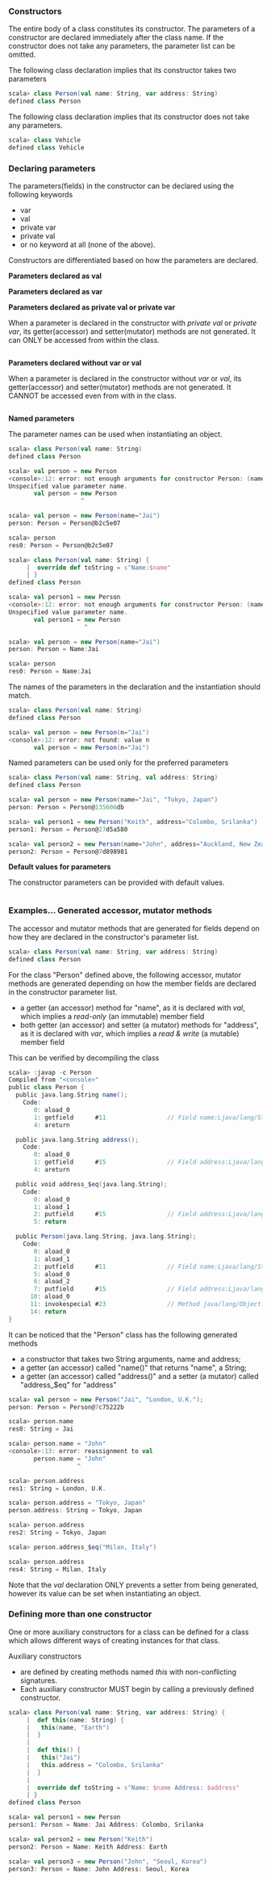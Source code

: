 ### Constructors

The entire body of a class constitutes its constructor. The parameters of a constructor are declared immediately after the class name.
If the constructor does not take any parameters, the parameter list can be omitted. 

The following class declaration implies that its constructor takes two parameters

```scala
scala> class Person(val name: String, var address: String)
defined class Person
```

The following class declaration implies that its constructor does not take any parameters.

```scala
scala> class Vehicle
defined class Vehicle
```

### Declaring parameters

The parameters(fields) in the constructor can be declared using the following keywords

* var
* val
* private var
* private val
* or no keyword at all (none of the above).

Constructors are differentiated based on how the parameters are declared.

**Parameters declared as val**

**Parameters declared as var**

**Parameters declared as private val or private var**

When a parameter is declared in the constructor with *private val* or *private var*, its getter(accessor) and setter(mutator) methods are not generated.
It can ONLY be accessed from within the class.

```scala
```

**Parameters declared without var or val**

When a parameter is declared in the constructor without *var* or *val*, its getter(accessor) and setter(mutator) methods are not generated. It CANNOT be accessed even from with in the class. 

```scala
```

**Named parameters**

The parameter names can be used when instantiating an object.

```scala
scala> class Person(val name: String)
defined class Person

scala> val person = new Person
<console>:12: error: not enough arguments for constructor Person: (name: String)Person.
Unspecified value parameter name.
       val person = new Person
                    ^

scala> val person = new Person(name="Jai")
person: Person = Person@b2c5e07

scala> person
res0: Person = Person@b2c5e07
```

```scala
scala> class Person(val name: String) {
     |  override def toString = s"Name:$name"
     | }
defined class Person

scala> val person1 = new Person
<console>:12: error: not enough arguments for constructor Person: (name: String)Person.
Unspecified value parameter name.
       val person1 = new Person
                     ^

scala> val person = new Person(name="Jai")
person: Person = Name:Jai

scala> person
res0: Person = Name:Jai
```

The names of the parameters in the declaration and the instantiation should match.

```scala
scala> class Person(val name: String)
defined class Person

scala> val person = new Person(n="Jai")
<console>:12: error: not found: value n
       val person = new Person(n="Jai")
```

Named parameters can be used only for the preferred parameters

```scala
scala> class Person(val name: String, val address: String)
defined class Person

scala> val person = new Person(name="Jai", "Tokyo, Japan")
person: Person = Person@135606db

scala> val person1 = new Person("Keith", address="Colombo, Srilanka")
person1: Person = Person@27d5a580

scala> val person2 = new Person(name="John", address="Auckland, New Zealand")
person2: Person = Person@7d898981
```

**Default values for parameters**

The constructor parameters can be provided with default values.

```scala

```


### Examples... Generated accessor, mutator methods

The accessor and mutator methods that are generated for fields depend on how they are declared in the constructor's parameter list. 

```scala
scala> class Person(val name: String, var address: String)
defined class Person
```

For the class "Person" defined above, the following accessor, mutator methods are generated depending on how the member fields are declared in the constructor parameter list.

* a getter (an accessor) method for "name", as it is declared with *val*, which implies a *read-only* (an immutable) member field
* both getter (an accessor) and setter (a mutator) methods for "address", as it is declared with *var*, which implies a *read & write* (a mutable) member field

This can be verified by decompiling the class 

```scala
scala> :javap -c Person
Compiled from "<console>"
public class Person {
  public java.lang.String name();
    Code:
       0: aload_0
       1: getfield      #11                 // Field name:Ljava/lang/String;
       4: areturn

  public java.lang.String address();
    Code:
       0: aload_0
       1: getfield      #15                 // Field address:Ljava/lang/String;
       4: areturn

  public void address_$eq(java.lang.String);
    Code:
       0: aload_0
       1: aload_1
       2: putfield      #15                 // Field address:Ljava/lang/String;
       5: return

  public Person(java.lang.String, java.lang.String);
    Code:
       0: aload_0
       1: aload_1
       2: putfield      #11                 // Field name:Ljava/lang/String;
       5: aload_0
       6: aload_2
       7: putfield      #15                 // Field address:Ljava/lang/String;
      10: aload_0
      11: invokespecial #23                 // Method java/lang/Object."<init>":()V
      14: return
}
```

It can be noticed that the "Person" class has the following generated methods

* a constructor that takes two String arguments, name and address; 
* a getter (an accessor) called "name()" that returns "name", a String; 
* a getter (an accessor) called "address()" and a setter (a mutator) called "address_$eq" for "address"

```scala
scala> val person = new Person("Jai", "London, U.K.");
person: Person = Person@7c75222b

scala> person.name
res0: String = Jai

scala> person.name = "John"
<console>:13: error: reassignment to val
       person.name = "John"
                   ^

scala> person.address
res1: String = London, U.K.

scala> person.address = "Tokyo, Japan"
person.address: String = Tokyo, Japan

scala> person.address
res2: String = Tokyo, Japan

scala> person.address_$eq("Milan, Italy")

scala> person.address
res4: String = Milan, Italy
```

Note that the *val* declaration ONLY prevents a setter from being generated, however its value can be set when instantiating an object.

### Defining more than one constructor

One or more auxiliary constructors for a class can be defined for a class which allows different ways of creating instances for that class. 

Auxiliary constructors

* are defined by creating methods named *this* with non-conflicting signatures.
* Each auxiliary constructor MUST begin by calling a previously defined constructor.

```scala
scala> class Person(val name: String, var address: String) {
     |  def this(name: String) {
     |   this(name, "Earth")
     |  }
     |
     |  def this() {
     |   this("Jai")
     |   this.address = "Colombo, Srilanka"
     |  }
     |
     |  override def toString = s"Name: $name Address: $address"
     | }
defined class Person

scala> val person1 = new Person
person1: Person = Name: Jai Address: Colombo, Srilanka

scala> val person2 = new Person("Keith")
person2: Person = Name: Keith Address: Earth

scala> val person3 = new Person("John", "Seoul, Korea")
person3: Person = Name: John Address: Seoul, Korea
```

